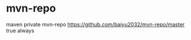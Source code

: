 # mvn-repo
maven private
<repositories>
		<repository>
			<id>mvn-repo</id>
			<url>https://github.com/baiyu2032/mvn-repo/master</url>
			<snapshots>
				<enabled>true</enabled>
				<updatePolicy>always</updatePolicy>
			</snapshots>
		</repository>
	</repositories>

